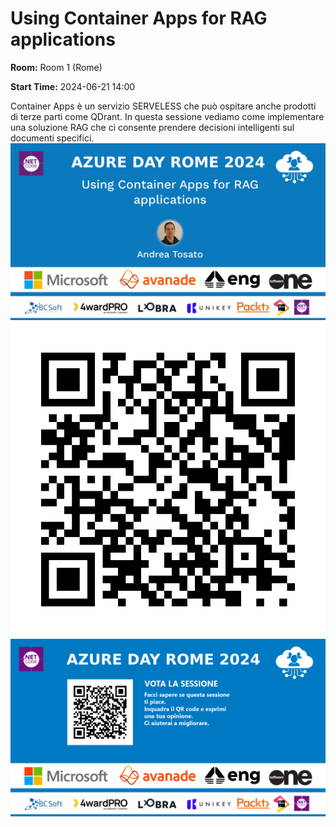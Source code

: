 # Using Container Apps for RAG applications
**Room:** Room 1 (Rome)

**Start Time:** 2024-06-21 14:00

Container Apps è un servizio SERVELESS che può ospitare anche prodotti di terze parti come QDrant.
In questa sessione vediamo come implementare una soluzione RAG che ci consente prendere decisioni intelligenti sul documenti specifici.
![Banner](room1_14_00.jpeg 'SessionBanner')
![QR](qr.png 'Qr')
![Voting Banner](votingBanner.png 'Voting Banner')

